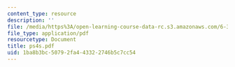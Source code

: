 ```yaml
---
content_type: resource
description: ''
file: /media/https%3A/open-learning-course-data-rc.s3.amazonaws.com/6-336j-introduction-to-numerical-simulation-sma-5211-fall-2003/1ba8b3bc50792fa443322746b5c7cc54_ps4s.pdf
file_type: application/pdf
resourcetype: Document
title: ps4s.pdf
uid: 1ba8b3bc-5079-2fa4-4332-2746b5c7cc54
---
```

